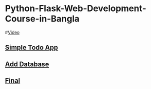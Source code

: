 # Python-Flask-Web-Development-Course-in-Bangla
#[Video](#)

## [Simple Todo App](https://github.com/codewithrafiq/Python-Flask-Web-Development-Course-in-Bangla/tree/9ee0d9a3a29ee391b0eac36dd7eaa58f4941678b) 
## [Add Database](https://github.com/codewithrafiq/Python-Flask-Web-Development-Course-in-Bangla/tree/5d773166497cf2d180ff01d33bad2ffbda483c4b)
## [Final](https://github.com/codewithrafiq/Python-Flask-Web-Development-Course-in-Bangla)
